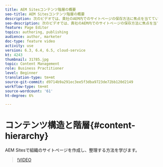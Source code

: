 ```yaml
---
title: AEM Sitesコンテンツ階層の概要
seo-title: AEM Sitesコンテンツ階層の概要
description: 次のビデオでは、貴社のAEM内でのサイトページの保存方法に焦点を当てています。
seo-description: 次のビデオでは、貴社のAEM内でのサイトページの保存方法に焦点を当てています。
feature: Page Editor
topics: authoring, publishing
audience: author, marketer
doc-type: feature video
activity: use
version: 6.3, 6.4, 6.5, cloud-service
kt: 4243
thumbnail: 31785.jpg
topic: Content Management
role: Business Practitioner
level: Beginner
translation-type: tm+mt
source-git-commit: d9714b9a291ec3ee5f3dba9723de72bb120d2149
workflow-type: tm+mt
source-wordcount: '61'
ht-degree: 6%

---
```



# コンテンツ構造と階層{#content-hierarchy}

AEM Sitesで組織のサイトページを作成し、整理する方法を学びます。

>[!VIDEO](https://video.tv.adobe.com/v/31785?quality=12&learn=on)
